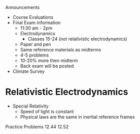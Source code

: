Announcements 
- Course Evaluations
- Final Exam information
	- 11:30 am - 2pm
	- Electrodynamics
		- Classes 15-24 (not relativistic electrodynamics)
	- Paper and pen
	- Same reference materials as midterms 
	- 4-5 problems 
	- 10-20% more then midterm
	- Back exam will be posted 
- Climate Survey 
# Relativistic Electrodynamics 
- Special Relativity 
	- Speed of light is constant 
	- Physical laws are the same in inertial reference frames



Practice Problems 
12.44
12.52

